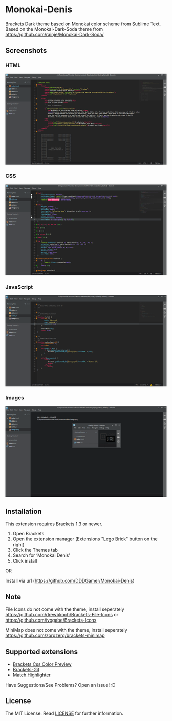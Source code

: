 # Monokai-Denis
Brackets Dark theme based on Monokai color scheme from Sublime Text. 
Based on the Monokai-Dark-Soda theme from https://github.com/rainje/Monokai-Dark-Soda/


Screenshots
---

### HTML
![HTML](screenshots/html.png)

### CSS
![HTML](screenshots/css.png)

### JavaScript
![HTML](screenshots/js.png)

### Images
![HTML](screenshots/image.png)


Installation
---

This extension requires Brackets 1.3 or newer.

1. Open Brackets
2. Open the extension manager (Extensions "Lego Brick" button on the right)
3. Click the Themes tab
4. Search for ‘Monokai Denis’
5. Click install

OR

Install via url (https://github.com/DDDGamer/Monokai-Denis)


Note
---
File Icons do not come with the theme, install seperately
https://github.com/drewbkoch/Brackets-File-Icons
or
https://github.com/ivogabe/Brackets-Icons

MiniMap does not come with the theme, install seperately
https://github.com/zorgzerg/brackets-minimap


Supported extensions
---
* [Brackets Css Color Preview](https://github.com/cmgddd/Brackets-css-color-preview)
* [Brackets-Git](https://github.com/zaggino/brackets-git)
* [Match Highlighter](https://github.com/gintau/bracket-match-highlighter)

Have Suggestions/See Problems? Open an issue! :D


License
---

The MIT License. Read [LICENSE](LICENSE) for further information.
